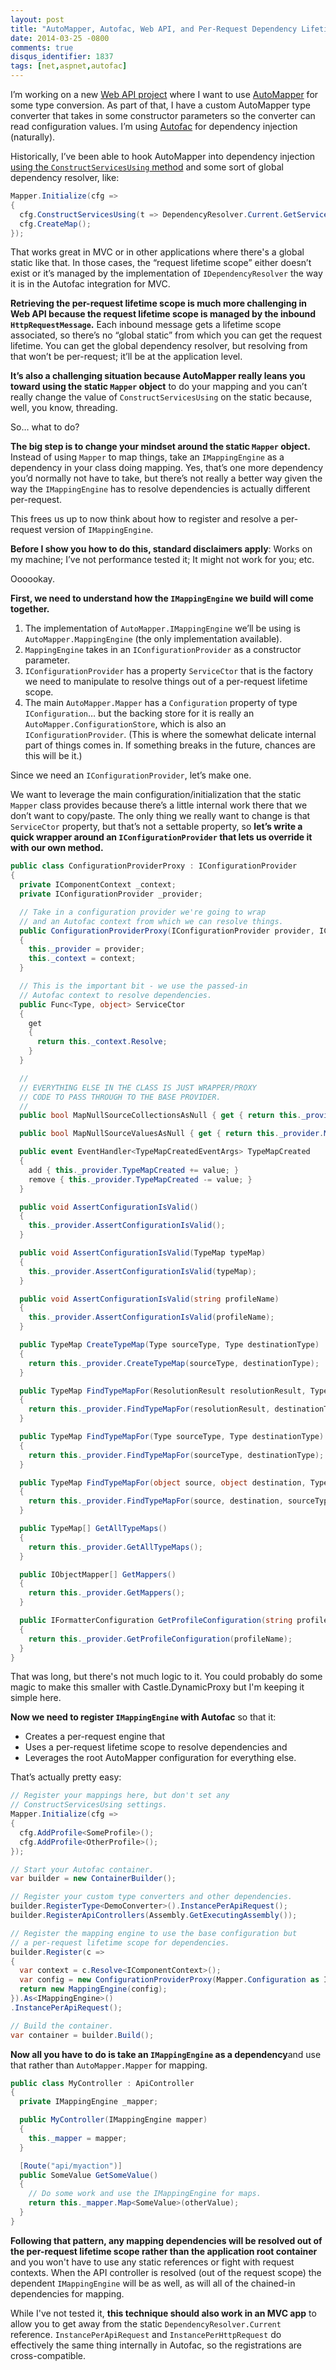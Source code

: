 ```yaml
---
layout: post
title: "AutoMapper, Autofac, Web API, and Per-Request Dependency Lifetime Scopes"
date: 2014-03-25 -0800
comments: true
disqus_identifier: 1837
tags: [net,aspnet,autofac]
---
```

I’m working on a new [Web API project](http://www.asp.net/web-api) where
I want to use [AutoMapper](http://automapper.org/) for some type
conversion. As part of that, I have a custom AutoMapper type converter
that takes in some constructor parameters so the converter can read
configuration values. I’m using [Autofac](http://autofac.org/) for
dependency injection (naturally).

Historically, I’ve been able to hook AutoMapper into dependency
injection [using the `ConstructServicesUsing`
method](https://github.com/AutoMapper/AutoMapper/wiki/Containers) and
some sort of global dependency resolver, like:

```csharp
Mapper.Initialize(cfg =>
{
  cfg.ConstructServicesUsing(t => DependencyResolver.Current.GetService(t));
  cfg.CreateMap();
});
```

That works great in MVC or in other applications where there's a global
static like that. In those cases, the “request lifetime scope” either
doesn’t exist or it’s managed by the implementation of
`IDependencyResolver` the way it is in the Autofac integration for MVC.

**Retrieving the per-request lifetime scope is much more challenging in
Web API because the request lifetime scope is managed by the inbound
`HttpRequestMessage`.** Each inbound message gets a lifetime scope
associated, so there’s no “global static” from which you can get the
request lifetime. You can get the global dependency resolver, but
resolving from that won’t be per-request; it’ll be at the application
level.

**It’s also a challenging situation because AutoMapper really leans you
toward using the static `Mapper` object** to do your mapping and you
can’t really change the value of `ConstructServicesUsing` on the static
because, well, you know, threading.

So… what to do?

**The big step is to change your mindset around the static `Mapper`
object.** Instead of using `Mapper` to map things, take an
`IMappingEngine` as a dependency in your class doing mapping. Yes,
that’s one more dependency you’d normally not have to take, but there’s
not really a better way given the way the `IMappingEngine` has to
resolve dependencies is actually different per-request.

This frees us up to now think about how to register and resolve a
per-request version of `IMappingEngine`.

**Before I show you how to do this, standard disclaimers apply**: Works
on my machine; I’ve not performance tested it; It might not work for
you; etc.

Oooookay.

**First, we need to understand how the `IMappingEngine` we build will
come together.**

1.  The implementation of `AutoMapper.IMappingEngine` we’ll be using is
    `AutoMapper.MappingEngine` (the only implementation available).
2.  `MappingEngine` takes in an `IConfigurationProvider` as a
    constructor parameter.
3.  `IConfigurationProvider` has a property `ServiceCtor` that is the
    factory we need to manipulate to resolve things out of a per-request
    lifetime scope.
4.  The main `AutoMapper.Mapper` has a `Configuration` property of type
    `IConfiguration`… but the backing store for it is really an
    `AutoMapper.ConfigurationStore`, which is also an
    `IConfigurationProvider`. (This is where the somewhat delicate
    internal part of things comes in. If something breaks in the future,
    chances are this will be it.)

Since we need an `IConfigurationProvider`, let’s make one.

We want to leverage the main configuration/initialization that the
static `Mapper` class provides because there’s a little internal work
there that we don’t want to copy/paste. The only thing we really want to
change is that `ServiceCtor` property, but that’s not a settable
property, so **let’s write a quick wrapper around an
`IConfigurationProvider` that lets us override it with our own method.**

```csharp
public class ConfigurationProviderProxy : IConfigurationProvider
{
  private IComponentContext _context;
  private IConfigurationProvider _provider;

  // Take in a configuration provider we're going to wrap
  // and an Autofac context from which we can resolve things.
  public ConfigurationProviderProxy(IConfigurationProvider provider, IComponentContext context)
  {
    this._provider = provider;
    this._context = context;
  }

  // This is the important bit - we use the passed-in
  // Autofac context to resolve dependencies.
  public Func<Type, object> ServiceCtor
  {
    get
    {
      return this._context.Resolve;
    }
  }

  //
  // EVERYTHING ELSE IN THE CLASS IS JUST WRAPPER/PROXY
  // CODE TO PASS THROUGH TO THE BASE PROVIDER.
  //
  public bool MapNullSourceCollectionsAsNull { get { return this._provider.MapNullSourceCollectionsAsNull; } }

  public bool MapNullSourceValuesAsNull { get { return this._provider.MapNullSourceValuesAsNull; } }

  public event EventHandler<TypeMapCreatedEventArgs> TypeMapCreated
  {
    add { this._provider.TypeMapCreated += value; }
    remove { this._provider.TypeMapCreated -= value; }
  }

  public void AssertConfigurationIsValid()
  {
    this._provider.AssertConfigurationIsValid();
  }

  public void AssertConfigurationIsValid(TypeMap typeMap)
  {
    this._provider.AssertConfigurationIsValid(typeMap);
  }

  public void AssertConfigurationIsValid(string profileName)
  {
    this._provider.AssertConfigurationIsValid(profileName);
  }

  public TypeMap CreateTypeMap(Type sourceType, Type destinationType)
  {
    return this._provider.CreateTypeMap(sourceType, destinationType);
  }

  public TypeMap FindTypeMapFor(ResolutionResult resolutionResult, Type destinationType)
  {
    return this._provider.FindTypeMapFor(resolutionResult, destinationType);
  }

  public TypeMap FindTypeMapFor(Type sourceType, Type destinationType)
  {
    return this._provider.FindTypeMapFor(sourceType, destinationType);
  }

  public TypeMap FindTypeMapFor(object source, object destination, Type sourceType, Type destinationType)
  {
    return this._provider.FindTypeMapFor(source, destination, sourceType, destinationType);
  }

  public TypeMap[] GetAllTypeMaps()
  {
    return this._provider.GetAllTypeMaps();
  }

  public IObjectMapper[] GetMappers()
  {
    return this._provider.GetMappers();
  }

  public IFormatterConfiguration GetProfileConfiguration(string profileName)
  {
    return this._provider.GetProfileConfiguration(profileName);
  }
}
```

That was long, but there's not much logic to it. You could probably do
some magic to make this smaller with Castle.DynamicProxy but I'm keeping
it simple here.

**Now we need to register `IMappingEngine` with Autofac** so that it:

-   Creates a per-request engine that
-   Uses a per-request lifetime scope to resolve dependencies and
-   Leverages the root AutoMapper configuration for everything else.

That’s actually pretty easy:

```csharp
// Register your mappings here, but don't set any
// ConstructServicesUsing settings.
Mapper.Initialize(cfg =>
{
  cfg.AddProfile<SomeProfile>();
  cfg.AddProfile<OtherProfile>();
});

// Start your Autofac container.
var builder = new ContainerBuilder();

// Register your custom type converters and other dependencies.
builder.RegisterType<DemoConverter>().InstancePerApiRequest();
builder.RegisterApiControllers(Assembly.GetExecutingAssembly());

// Register the mapping engine to use the base configuration but
// a per-request lifetime scope for dependencies.
builder.Register(c =>
{
  var context = c.Resolve<IComponentContext>();
  var config = new ConfigurationProviderProxy(Mapper.Configuration as IConfigurationProvider, context);
  return new MappingEngine(config);
}).As<IMappingEngine>()
.InstancePerApiRequest();

// Build the container.
var container = builder.Build();
```

**Now all you have to do is take an `IMappingEngine` as a
dependency**and use that rather than `AutoMapper.Mapper` for mapping.

```csharp
public class MyController : ApiController
{
  private IMappingEngine _mapper;

  public MyController(IMappingEngine mapper)
  {
    this._mapper = mapper;
  }

  [Route("api/myaction")]
  public SomeValue GetSomeValue()
  {
    // Do some work and use the IMappingEngine for maps.
    return this._mapper.Map<SomeValue>(otherValue);
  }
}
```

**Following that pattern, any mapping dependencies will be resolved out
of the per-request lifetime scope rather than the application root
container** and you won't have to use any static references or fight
with request contexts. When the API controller is resolved (out of the
request scope) the dependent `IMappingEngine` will be as well, as will
all of the chained-in dependencies for mapping.

While I've not tested it, **this technique should also work in an MVC
app** to allow you to get away from the static
`DependencyResolver.Current` reference. `InstancePerApiRequest` and
`InstancePerHttpRequest` do effectively the same thing internally in
Autofac, so the registrations are cross-compatible.

